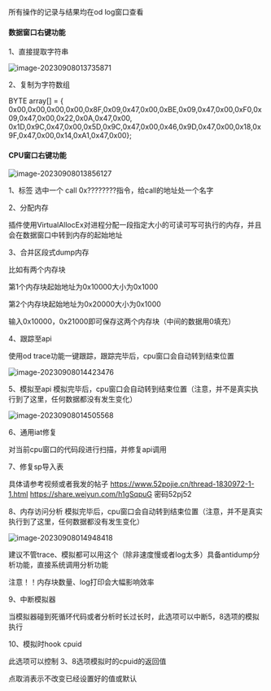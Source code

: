 所有操作的记录与结果均在od log窗口查看

#### **数据窗口右键功能**

1、直接提取字符串

![image-20230908013735871](https://github.com/mizukiyyds/od_plugin/tree/main/pic/1.png)

2、复制为字符数组

BYTE array[] = {
	0x00,0x00,0x00,0x00,0x8F,0x09,0x47,0x00,0xBE,0x09,0x47,0x00,0xF0,0x09,0x47,0x00,0x22,0x0A,0x47,0x00,
0x1D,0x9C,0x47,0x00,0x5D,0x9C,0x47,0x00,0x46,0x9D,0x47,0x00,0x18,0x9F,0x47,0x00,0x14,0xA1,0x47,0x00};

#### **CPU窗口右键功能**

![image-20230908013856127](https://github.com/mizukiyyds/od_plugin/tree/main/pic/2.png)

1、标签 选中一个 call 0x????????指令，给call的地址处一个名字

2、分配内存

插件使用VirtualAllocEx对进程分配一段指定大小的可读可写可执行的内存，并且会在数据窗口中转到内存的起始地址

3、合并区段式dump内存

比如有两个内存块

第1个内存块起始地址为0x10000大小为0x1000

第2个内存块起始地址为0x20000大小为0x1000

输入0x10000，0x21000即可保存这两个内存块（中间的数据用0填充）

4、跟踪至api

使用od trace功能一键跟踪，跟踪完毕后，cpu窗口会自动转到结束位置

![image-20230908014423476](https://github.com/mizukiyyds/od_plugin/tree/main/pic/3.png)

5、模拟至api
模拟完毕后，cpu窗口会自动转到结束位置（注意，并不是真实执行到了这里，任何数据都没有发生变化）

![image-20230908014505568](https://github.com/mizukiyyds/od_plugin/tree/main/pic/4.png)

6、通用iat修复

对当前cpu窗口的代码段进行扫描，并修复api调用

7、修复sp导入表

具体请参考视频或者我发的帖子
https://www.52pojie.cn/thread-1830972-1-1.html
https://share.weiyun.com/h1gSqpuG 密码52pj52

8、内存访问分析
模拟完毕后，cpu窗口会自动转到结束位置（注意，并不是真实执行到了这里，任何数据都没有发生变化）

![image-20230908014948418](https://github.com/mizukiyyds/od_plugin/tree/main/pic/5.png)

建议不管trace、模拟都可以用这个（除非速度慢或者log太多）具备antidump分析功能，直接系统调用分析功能

注意！！内存块数量、log打印会大幅影响效率

9、中断模拟器

当模拟器碰到死循环代码或者分析时长过长时，此选项可以中断5，8选项的模拟执行

10、模拟时hook cpuid

此选项可以控制 3、8选项模拟时的cpuid的返回值

点取消表示不改变已经设置好的值或默认
